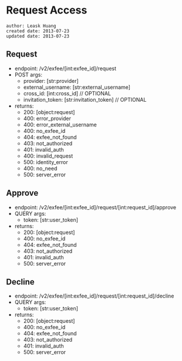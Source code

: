# Request Access

    author: Leask Huang
    created date: 2013-07-23
    updated date: 2013-07-23


## Request
* endpoint: /v2/exfee/[int:exfee_id]/request
* POST args:
    - provider: [str:provider]
    - external_username: [str:external_username]
    - cross_id: [int:cross_id] // OPTIONAL
    - invitation_token: [str:invitation_token] // OPTIONAL
* returns:
    - 200: [object:request]
    - 400: error_provider
    - 400: error_external_username
    - 400: no_exfee_id
    - 404: exfee_not_found
    - 403: not_authorized
    - 401: invalid_auth
    - 400: invalid_request
    - 500: identity_error
    - 400: no_need
    - 500: server_error


## Approve
* endpoint: /v2/exfee/[int:exfee_id]/request/[int:request_id]/approve
* QUERY args:
    - token: [str:user_token]
* returns:
    - 200: [object:request]
    - 400: no_exfee_id
    - 404: exfee_not_found
    - 403: not_authorized
    - 401: invalid_auth
    - 500: server_error


## Decline
* endpoint: /v2/exfee/[int:exfee_id]/request/[int:request_id]/decline
* QUERY args:
    - token: [str:user_token]
* returns:
    - 200: [object:request]
    - 400: no_exfee_id
    - 404: exfee_not_found
    - 403: not_authorized
    - 401: invalid_auth
    - 500: server_error
